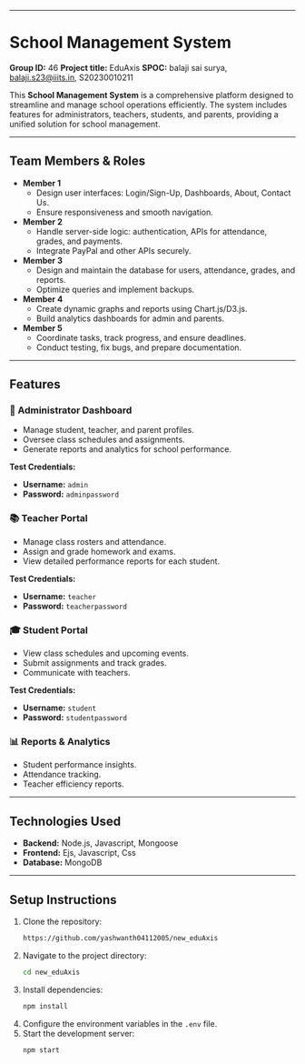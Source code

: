 
-----

# School Management System

**Group ID:** 46
**Project title:** EduAxis
**SPOC:** balaji sai surya, balaji.s23@iiits.in, S20230010211

This **School Management System** is a comprehensive platform designed to streamline and manage school operations efficiently. The system includes features for administrators, teachers, students, and parents, providing a unified solution for school management.

-----

## Team Members & Roles

  * **Member 1**
      * Design user interfaces: Login/Sign-Up, Dashboards, About, Contact Us.
      * Ensure responsiveness and smooth navigation.
  * **Member 2**
      * Handle server-side logic: authentication, APIs for attendance, grades, and payments.
      * Integrate PayPal and other APIs securely.
  * **Member 3**
      * Design and maintain the database for users, attendance, grades, and reports.
      * Optimize queries and implement backups.
  * **Member 4**
      * Create dynamic graphs and reports using Chart.js/D3.js.
      * Build analytics dashboards for admin and parents.
  * **Member 5**
      * Coordinate tasks, track progress, and ensure deadlines.
      * Conduct testing, fix bugs, and prepare documentation.

-----

## Features

### 🏫 Administrator Dashboard

  - Manage student, teacher, and parent profiles.
  - Oversee class schedules and assignments.
  - Generate reports and analytics for school performance.

**Test Credentials:**

  - **Username:** `admin`
  - **Password:** `adminpassword`

### 📚 Teacher Portal

  - Manage class rosters and attendance.
  - Assign and grade homework and exams.
  - View detailed performance reports for each student.

**Test Credentials:**

  - **Username:** `teacher`
  - **Password:** `teacherpassword`

### 🎓 Student Portal

  - View class schedules and upcoming events.
  - Submit assignments and track grades.
  - Communicate with teachers.

**Test Credentials:**

  - **Username:** `student`
  - **Password:** `studentpassword`

### 📊 Reports & Analytics

  - Student performance insights.
  - Attendance tracking.
  - Teacher efficiency reports.

-----

## Technologies Used

  - **Backend:** Node.js, Javascript, Mongoose
  - **Frontend:** Ejs, Javascript, Css
  - **Database:** MongoDB

-----

## Setup Instructions

1.  Clone the repository:
    ```bash
    https://github.com/yashwanth04112005/new_eduAxis
    ```
2.  Navigate to the project directory:
    ```bash
    cd new_eduAxis
    ```
3.  Install dependencies:
    ```bash
    npm install
    ```
4.  Configure the environment variables in the `.env` file.
5.  Start the development server:
    ```bash
    npm start
    ```